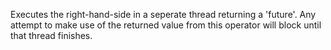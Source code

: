 Executes the right-hand-side in a seperate thread returning a 'future'. Any attempt to make use of the returned value from this operator will block until that thread finishes.